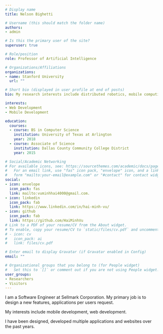 ```yaml
---
# Display name
title: Nelson Bighetti

# Username (this should match the folder name)
authors:
- admin

# Is this the primary user of the site?
superuser: true

# Role/position
role: Professor of Artificial Intelligence

# Organizations/Affiliations
organizations:
- name: Stanford University
  url: ""

# Short bio (displayed in user profile at end of posts)
bio: My research interests include distributed robotics, mobile computing and programmable matter.

interests:
- Web Development
- Mobile Development

education:
  courses:
  - course: BS in Computer Science
    institution: University of Texas at Arlington
    year: 2018
  - course: Associate of Science
    institution: Dallas County Community College District
    year: 2015

# Social/Academic Networking
# For available icons, see: https://sourcethemes.com/academic/docs/page-builder/#icons
#   For an email link, use "fas" icon pack, "envelope" icon, and a link in the
#   form "mailto:your-email@example.com" or "#contact" for contact widget.
social:
- icon: envelope
  icon_pack: fas
  link: mailto:vuminhhai4000@gmail.com.
- icon: linkedin
  icon_pack: fab
  link: https://www.linkedin.com/in/hai-minh-vu/
- icon: github
  icon_pack: fab
  link: https://github.com/HaiMinhVu
# Link to a PDF of your resume/CV from the About widget.
# To enable, copy your resume/CV to `static/files/cv.pdf` and uncomment the lines below.
# - icon: cv
#   icon_pack: ai
#   link: files/cv.pdf

# Enter email to display Gravatar (if Gravatar enabled in Config)
email: ""

# Organizational groups that you belong to (for People widget)
#   Set this to `[]` or comment out if you are not using People widget.
user_groups:
- Researchers
- Visitors
---
```


I am a Software Engineer at Sellmark Corporation. My primary job is to design a new features, applications per users request.

My interests include mobile development, web development.

I have been designed, developed multiple applications and websites over the past years. 
